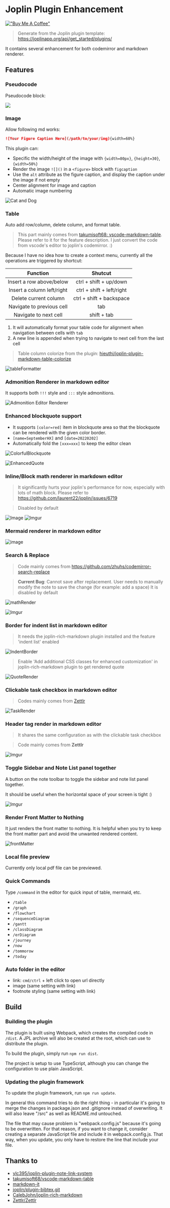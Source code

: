 # Joplin Plugin Enhancement

[!["Buy Me A Coffee"](https://www.buymeacoffee.com/assets/img/custom_images/orange_img.png)](https://www.buymeacoffee.com/septemberhx)

> Generate from the Joplin plugin template: https://joplinapp.org/api/get_started/plugins/

It contains several enhancement for both codemirror and markdown renderer.

## Features

### Pseudocode

Pseudocode block:

![](./screenshot/pseudocode.png)

### Image

Allow following md works:

```markdown
![Your Figure Caption Here](/path/to/your/img){width=60%}
```

This plugin can:
* Specific the width/height of the image with `{width=80px}`, `{height=30}`, `{width=50%}`
* Render the image `![]()` in a `<figure>` block with `figcaption`
* Use the `alt` attribute as the figure caption, and display the caption under the image if not empty
* Center alignment for image and caption
* Automatic image numbering

![Cat and Dog](./screenshot/example.png)

### Table

Auto add row/column, delete column, and format table.

> This part mainly comes from [takumisoft68: vscode-markdown-table](https://github.com/takumisoft68/vscode-markdown-table). Please refer to it for the feature description.
> I just convert the code from vscode's editor to joplin's codemirror. :)

Because I have no idea how to create a context menu, currently all the operations are triggered by shortcut:

|          Function          |          Shutcut          |
| :------------------------: | :-----------------------: |
|  Insert a row above/below  |  ctrl + shift + up/down   |
| Insert a column left/right | ctrl + shift + left/right |
|   Delete current column    | ctrl + shift + backspace  |
| Navigate to previous cell  |            tab            |
|   Navigate to next cell    |        shift + tab        |

1. It will automatically format your table code for alignment when navigation between cells with `tab`
2. A new line is appended when trying to navigate to next cell from the last cell

> Table column colorize from the plugin: [hieuthi/joplin-plugin-markdown-table-colorize](https://github.com/hieuthi/joplin-plugin-markdown-table-colorize)

![tableFormatter](https://i.imgur.com/mqHdvTm.gif)

### Admonition Renderer in markdown editor

It supports both `!!!` style and `:::` style admonitions.

![Admonition Editor Renderer](./screenshot/admonition.png)

### Enhanced blockquote support

* It supports `[color=red]` item in blockquote area so that the blockquote can be rendered with the given color border.
* `[name=SeptemberHX]` and `[date=20220202]`
* Automatically fold the `[xxx=xxx]` to keep the editor clean

![ColorfulBlockquote](./screenshot/colorfulBlockquote.png)

![EnhancedQuote](./screenshot/enhancedQuote.png)

### Inline/Block math renderer in markdown editor

> It significantly hurts your joplin's performance for now, especially with lots of math block. Please refer to https://github.com/laurent22/joplin/issues/6719

> Disabled by default

![Image](./screenshot/mathRender.png)
![Imgur](https://i.imgur.com/rVNgAWs.gif)

### Mermaid renderer in markdown editor

![image](./screenshot/mermaidRender.png)

### Search & Replace

> Code mainly comes from https://github.com/zhuhs/codemirror-search-replace

> **Current Bug**: Cannot save after replacement. User needs to manually modify the note to save the change (for example: add a space)
> It is disabled by default

![mathRender](./screenshot/mathRender.png)

![Imgur](https://i.imgur.com/klMdYwJ.gif)

### Border for indent list in markdown editor

> It needs the joplin-rich-markdown plugin installed and the feature 'indent list' enabled

![IndentBorder](./screenshot/indentBorder.png)

> Enable 'Add additional CSS classes for enhanced customization' in joplin-rich-markdown plugin to get rendered quote

![QuoteRender](./screenshot/quoteRender.png)

### Clickable task checkbox in markdown editor

> Codes mainly comes from [Zettlr](https://github.com/Zettlr/Zettlr)

![TaskRender](./screenshot/taskRender.png)

### Header tag render in markdown editor

> It shares the same configuration as with the clickable task checkbox

> Code mainly comes from **Zettlr**

![Imgur](https://i.imgur.com/2HCGuIA.gif)


### Toggle Sidebar and Note List panel together

A button on the note toolbar to toggle the sidebar and note list panel together.

It should be useful when the horizontal space of your screen is tight :)

![Imgur](https://i.imgur.com/KbJFwy8.gif)

### Render Front Matter to Nothing

It just renders the front matter to nothing. It is helpful when you try to keep the front matter part and avoid the unwanted rendered content.

![frontMatter](./screenshot/frontmatter.png)

### Local file preview

Currently only local pdf file can be previewed.

### Quick Commands

Type `/command` in the editor for quick input of table, mermaid, etc.

* `/table`
* `/graph`
* `/flowchart`
* `/sequenceDiagram`
* `/gantt`
* `/classDiagram`
* `/erDiagram`
* `/journey`
* `/now`
* `/tommorow`
* `/today`

### Auto folder in the editor

* link: `cmd/ctrl` + left click to open url directly
* image (same setting with link)
* footnote styling (same setting with link)

## Build

### Building the plugin

The plugin is built using Webpack, which creates the compiled code in `/dist`. A JPL archive will also be created at the root, which can use to distribute the plugin.

To build the plugin, simply run `npm run dist`.

The project is setup to use TypeScript, although you can change the configuration to use plain JavaScript.

### Updating the plugin framework

To update the plugin framework, run `npm run update`.

In general this command tries to do the right thing - in particular it's going to merge the changes in package.json and .gitignore instead of overwriting. It will also leave "/src" as well as README.md untouched.

The file that may cause problem is "webpack.config.js" because it's going to be overwritten. For that reason, if you want to change it, consider creating a separate JavaScript file and include it in webpack.config.js. That way, when you update, you only have to restore the line that include your file.

## Thanks to

* [ylc395/joplin-plugin-note-link-system](https://github.com/ylc395/joplin-plugin-note-link-system)
* [takumisoft68/vscode-markdown-table](https://github.com/takumisoft68/vscode-markdown-table)
* [markdown-it](https://github.com/markdown-it/markdown-it/blob/master/lib/rules_inline/image.js)
* [joplin/plugin-bibtex.git](https://github.com/joplin/plugin-bibtex.git)
* [CalebJohn/joplin-rich-markdown](https://github.com/CalebJohn/joplin-rich-markdown)
* [Zettlr/Zettlr](https://github.com/Zettlr/Zettlr)
